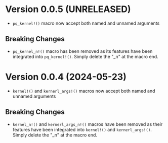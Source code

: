 Version 0.0.5 (UNRELEASED)
===========================

* `pq_kernel!()` macro now accept both named and unnamed arguments

Breaking Changes
----------------

* `pq_kernel_n!()` macro has been removed as its features have been integrated into `pq_kernel!()`. Simply delete the "_n" at the macro end.


Version 0.0.4 (2024-05-23)
===========================

* `kernel!()` and `kernerl_args!()` macros now accept both named and unnamed arguments

Breaking Changes
----------------

* `kernel_n!()` and `kernerl_args_n!()` macros have been removed as their features have been integrated into `kernel!()` and `kernerl_args!()`. Simply delete the "_n" at the macro end.
